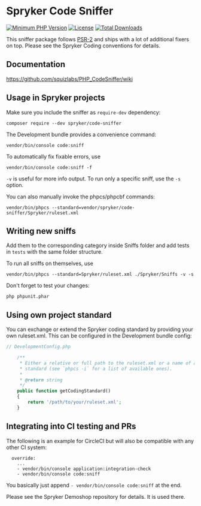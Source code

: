 # Spryker Code Sniffer
[![Minimum PHP Version](http://img.shields.io/badge/php-%3E%3D%205.4-8892BF.svg)](https://php.net/)
[![License](https://poser.pugx.org/spryker/code-sniffer/license.svg)](https://packagist.org/packages/spryker/code-sniffer)
[![Total Downloads](https://poser.pugx.org/spryker/code-sniffer/d/total.svg)](https://packagist.org/packages/spryker/code-sniffer)

This sniffer package follows [PSR-2](http://www.php-fig.org/psr/psr-2/) and ships with a lot of additional fixers on top.
Please see the Spryker Coding conventions for details.

## Documentation
https://github.com/squizlabs/PHP_CodeSniffer/wiki

## Usage in Spryker projects
Make sure you include the sniffer as `require-dev` dependency:

    composer require --dev spryker/code-sniffer

The Development bundle provides a convenience command:

    vendor/bin/console code:sniff
    
To automatically fix fixable errors, use
    
    vendor/bin/console code:sniff -f
    
`-v` is useful for more info output. 
To run only a specific sniff, use the `-s` option.    
    
You can also manually invoke the phpcs/phpcbf commands:
    
    vendor/bin/phpcs --standard=vendor/spryker/code-sniffer/Spryker/ruleset.xml    

## Writing new sniffs
Add them to the corresponding category inside Sniffs folder and add tests in `tests` with the same folder structure.

To run all sniffs on themselves, use

    vendor/bin/phpcs --standard=Spryker/ruleset.xml ./Spryker/Sniffs -v -s

Don't forget to test your changes:

    php phpunit.phar

## Using own project standard
You can exchange or extend the Spryker coding standard by providing your own ruleset.xml.
This can be configured in the Development bundle config:

```php
// DevelopmentConfig.php

    /**
     * Either a relative or full path to the ruleset.xml or a name of an installed
     * standard (see `phpcs -i` for a list of available ones).
     *
     * @return string
     */
    public function getCodingStandard()
    {
        return '/path/to/your/ruleset.xml';
    }
```

## Integrating into CI testing and PRs
The following is an example for CircleCI but will also be compatible with any other CI system:
```
  override:
    ...
    - vendor/bin/console application:integration-check
    - vendor/bin/console code:sniff
```
You basically just append `- vendor/bin/console code:sniff` at the end.


Please see the Spryker Demoshop repository for details. It is used there.
